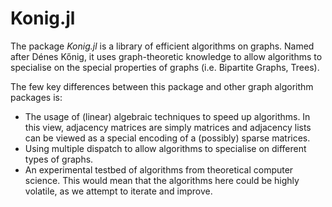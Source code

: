 # Konig.jl

The package *Konig.jl* is a library of efficient algorithms on graphs. Named after Dénes Kőnig, it uses graph-theoretic knowledge to allow algorithms to specialise on the special properties of graphs (i.e. Bipartite Graphs, Trees).

The few key differences between this package and other graph algorithm packages is:
  * The usage of (linear) algebraic techniques to speed up algorithms. In this view, adjacency matrices are simply matrices and adjacency lists can be viewed as a special encoding of a (possibly) sparse matrices.
  * Using multiple dispatch to allow algorithms to specialise on different types of graphs.
  * An experimental testbed of algorithms from theoretical computer science. This would mean that the algorithms here could be highly volatile, as we attempt to iterate and improve.
